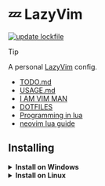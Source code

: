 # 💤 LazyVim

[![update lockfile](https://github.com/konosubakonoakua/lazyvim.conf/actions/workflows/update_lock.yml/badge.svg)](https://github.com/konosubakonoakua/lazyvim.conf/actions/workflows/update_lock.yml)

> [!TIP]
> 
> A personal [LazyVim](https://github.com/LazyVim/LazyVim) config.
> 
> - [TODO.md](./docs/TODO.md)
> - [USAGE.md](./docs/USAGE.md)
> - [I AM VIM MAN](https://github.com/konosubakonoakua/vimer/blob/main/README.md)
> - [DOTFILES](https://github.com/konosubakonoakua/.dotfiles/blob/main/README.md)
> - [Programming in lua](https://www.lua.org/manual/5.4/manual.html)
> - [neovim lua guide](https://neovim.io/doc/user/lua-guide.html)

## Installing

<details>
<summary><b>Install on Windows</b></summary>

```bat
scoop install neovim :: or just download from github releases, need to set sys path for nvim.exe
pip install pynvim pywin32 # pywin32 for windows platform
mkdir %userprofile%\AppData\Local\nvim
cd %userprofile%\AppData\Local\nvim
git clone https://github.com/konosubakonoakua/lazyvim.conf.git .
```
</details>

<details>
<summary><b>Install on Linux</b></summary>

```bash
pip install pynvim
if command -v curl >/dev/null 2>&1; then
    bash -c "$(curl -fsSL https://raw.githubusercontent.com/konosubakonoakua/lazyvim.conf/main/scripts/install.sh)"
else
    bash -c "$(wget -O- https://raw.githubusercontent.com/konosubakonoakua/lazyvim.conf/main/scripts/install.sh)"
fi
```
</details>
